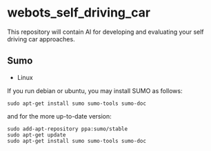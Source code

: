 # webots_self_driving_car

This repository will contain AI for developing and evaluating your self driving car approaches.



## Sumo
- Linux

If you run debian or ubuntu, you may install SUMO as follows:
```
sudo apt-get install sumo sumo-tools sumo-doc
```
and for the more up-to-date  version:

```
sudo add-apt-repository ppa:sumo/stable
sudo apt-get update
sudo apt-get install sumo sumo-tools sumo-doc
```
